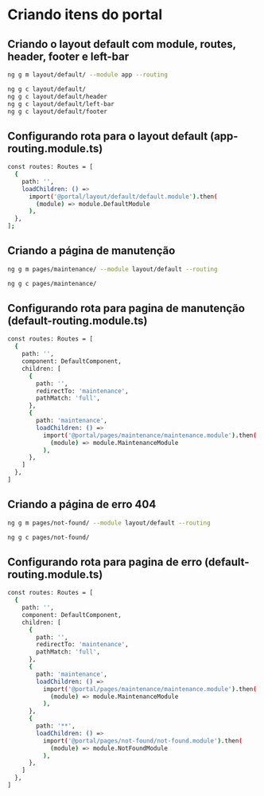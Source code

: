 # Criando itens do portal

## Criando o layout default com module, routes, header, footer e left-bar

```sh
ng g m layout/default/ --module app --routing

ng g c layout/default/
ng g c layout/default/header
ng g c layout/default/left-bar
ng g c layout/default/footer
```

## Configurando rota para o layout default (app-routing.module.ts)

```sh
const routes: Routes = [
  {
    path: '',
    loadChildren: () =>
      import('@portal/layout/default/default.module').then(
        (module) => module.DefaultModule
      ),
  },
];
```

## Criando a página de manutenção

```sh
ng g m pages/maintenance/ --module layout/default --routing

ng g c pages/maintenance/
```

## Configurando rota para pagina de manutenção (default-routing.module.ts)

```sh
const routes: Routes = [
  {
    path: '',
    component: DefaultComponent,
    children: [
      {
        path: '',
        redirectTo: 'maintenance',
        pathMatch: 'full',
      },
      {
        path: 'maintenance',
        loadChildren: () =>
          import('@portal/pages/maintenance/maintenance.module').then(
            (module) => module.MaintenanceModule
          ),
      },
    ]
  },
]
```

## Criando a página de erro 404

```sh
ng g m pages/not-found/ --module layout/default --routing

ng g c pages/not-found/
```

## Configurando rota para pagina de erro (default-routing.module.ts)

```sh
const routes: Routes = [
  {
    path: '',
    component: DefaultComponent,
    children: [
      {
        path: '',
        redirectTo: 'maintenance',
        pathMatch: 'full',
      },
      {
        path: 'maintenance',
        loadChildren: () =>
          import('@portal/pages/maintenance/maintenance.module').then(
            (module) => module.MaintenanceModule
          ),
      },
      {
        path: '**',
        loadChildren: () =>
          import('@portal/pages/not-found/not-found.module').then(
            (module) => module.NotFoundModule
          ),
      },
    ]
  },
]
```
